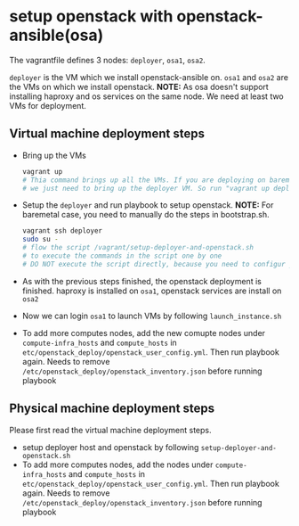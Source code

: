 # setup openstack with openstack-ansible(osa)

The vagrantfile defines 3 nodes: `deployer`, `osa1`, `osa2`.

`deployer` is the VM which we install openstack-ansible on.
`osa1` and `osa2` are the VMs on which we install openstack.
**NOTE:** As osa doesn't support installing haproxy and os services
on the same node. We need at least two VMs for deployment.


## Virtual machine deployment steps

- Bring up the VMs
  ```bash
  vagrant up
  # Thia command brings up all the VMs. If you are deploying on baremetals,
  # we just need to bring up the deployer VM. So run "vagrant up deployer" instead
  ```

- Setup the `deployer` and run playbook to setup openstack. **NOTE:** For baremetal case, you need to manually do the steps in bootstrap.sh.
  ```bash
  vagrant ssh deployer
  sudo su -
  # flow the script /vagrant/setup-deployer-and-openstack.sh
  # to execute the commands in the script one by one
  # DO NOT execute the script directly, because you need to configur your proxy username/password manually
  ```

- As with the previous steps finished, the openstack deployment is finished.
haproxy is installed on `osa1`, openstack services are install on `osa2`

- Now we can login `osa1` to launch VMs by following `launch_instance.sh`

- To add more computes nodes, add the new comupte nodes under `compute-infra_hosts` and `compute_hosts` in `etc/openstack_deploy/openstack_user_config.yml`.
Then run playbook again. Needs to remove `/etc/openstack_deploy/openstack_inventory.json` before running playbook

## Physical machine deployment steps

Please first read the virtual machine deployment steps.

- setup deployer host and openstack by following `setup-deployer-and-openstack.sh`
- To add more computes nodes, add the nodes under `compute-infra_hosts` and `compute_hosts` in `etc/openstack_deploy/openstack_user_config.yml`.
Then run playbook again. Needs to remove `/etc/openstack_deploy/openstack_inventory.json` before running playbook

